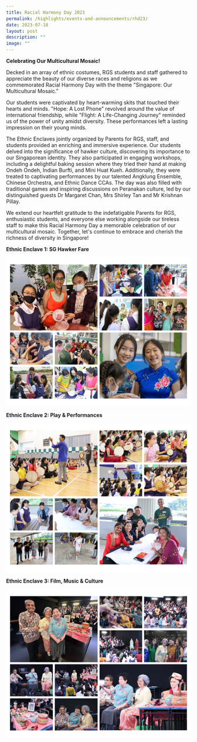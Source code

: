 ```yaml
---
title: Racial Harmony Day 2023
permalink: /highlights/events-and-announcements/rhd23/
date: 2023-07-18
layout: post
description: ""
image: ""
---
```

**Celebrating Our Multicultural Mosaic!**

Decked in an array of ethnic costumes, RGS students and staff gathered to appreciate the beauty of our diverse races and religions as we commemorated Racial Harmony Day with the theme "Singapore: Our Multicultural Mosaic."

Our students were captivated by heart-warming skits that touched their hearts and minds. "Hope: A Lost Phone" revolved around the value of international friendship, while "Flight: A Life-Changing Journey" reminded us of the power of unity amidst diversity. These performances left a lasting impression on their young minds. 

The Ethnic Enclaves jointly organized by Parents for RGS, staff, and students provided an enriching and immersive experience. Our students delved into the significance of hawker culture, discovering its importance to our Singaporean identity. They also participated in engaging workshops, including a delightful baking session where they tried their hand at making Ondeh Ondeh, Indian Burfti, and Mini Huat Kueh. Additionally, they were treated to captivating performances by our talented Angklung Ensemble, Chinese Orchestra, and Ethnic Dance CCAs. The day was also filled with traditional games and inspiring discussions on Peranakan culture, led by our distinguished guests Dr Margaret Chan, Mrs Shirley Tan and Mr Krishnan Pillay. 

We extend our heartfelt gratitude to the indefatigable Parents for RGS, enthusiastic students, and everyone else working alongside our tireless staff to make this Racial Harmony Day a memorable celebration of our multicultural mosaic. Together, let's continue to embrace and cherish the richness of diversity in Singapore!

**Ethnic Enclave 1: SG Hawker Fare** 

![](/images/rhd23(1).jpg)

**Ethnic Enclave 2: Play & Performances**

![](/images/rhd23(2).jpg)

**Ethnic Enclave 3: Film, Music & Culture**

![](/images/rhd23(3).jpg)